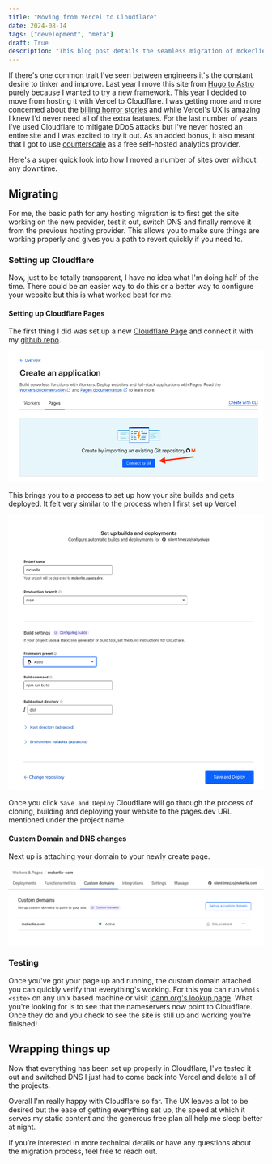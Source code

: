 ```yaml
---
title: "Moving from Vercel to Cloudflare"
date: 2024-08-14
tags: ["development", "meta"]
draft: True
description: "This blog post details the seamless migration of mckerlie.com from Vercel to Cloudflare, highlighting the decision-making process, steps involved, and the performance, security, and scalability benefits realized post-migration."
---
```


If there's one common trait I've seen between engineers it's the constant desire to tinker and improve. Last year I move this site from [Hugo to Astro](/posts/migrating-your-blog-from-hugo-to-astro/) purely because I wanted to try a new framework. This year I decided to move from hosting it with Vercel to Cloudflare. I was getting more and more concerned about the [billing horror stories](https://x.com/zemotion/status/1798558292681343039) and while Vercel's UX is amazing I knew I'd never need all of the extra features. For the last number of years I've used Cloudflare to mitigate DDoS attacks but I've never hosted an entire site and I was excited to try it out. As an added bonus, it also meant that I got to use [counterscale](https://github.com/benvinegar/counterscale) as a free self-hosted analytics provider.

Here's a super quick look into how I moved a number of sites over without any downtime.

## Migrating

For me, the basic path for any hosting migration is to first get the site working on the new provider, test it out, switch DNS and finally remove it from the previous hosting provider. This allows you to make sure things are working properly and gives you a path to revert quickly if you need to.

### Setting up Cloudflare

Now, just to be totally transparent, I have no idea what I'm doing half of the time. There could be an easier way to do this or a better way to configure your website but this is what worked best for me.

#### Setting up Cloudflare Pages

The first thing I did was set up a new [Cloudflare Page](https://pages.cloudflare.com/) and connect it with my [github repo](https://github.com/silent1mezzo/mckerlie.com).

![Connect Cloudflare to Github Repo](./cloudflare-page.png)

This brings you to a process to set up how your site builds and gets deployed. It felt very similar to the process when I first set up Vercel

![Website setup](./project-setup.png)

Once you click `Save and Deploy` Cloudflare will go through the process of cloning, building and deploying your website to the pages.dev URL mentioned under the project name.

#### Custom Domain and DNS changes

Next up is attaching your domain to your newly create page.

![Custom Domain](./custom-domain.png)

### Testing

Once you've got your page up and running, the custom domain attached you can quickly verify that everything's working. For this you can run `whois <site>` on any unix based machine or visit [icann.org's lookup page](https://lookup.icann.org/en/lookup). What you're looking for is to see that the nameservers now point to Cloudflare. Once they do and you check to see the site is still up and working you're finished!

## Wrapping things up

Now that everything has been set up properly in Cloudflare, I've tested it out and switched DNS I just had to come back into Vercel and delete all of the projects.

Overall I'm really happy with Cloudflare so far. The UX leaves a lot to be desired but the ease of getting everything set up, the speed at which it serves my static content and the generous free plan all help me sleep better at night.

If you’re interested in more technical details or have any questions about the migration process, feel free to reach out.
